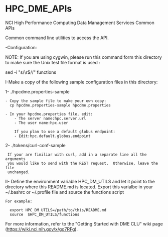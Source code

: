 # HPC_DME_APIs
NCI High Performance Computing Data Management Services Common APIs

Common command line utilities to access the API.

-Configuration:

NOTE: If you are using cygwin, please run this command form this directory to
make sure the Unix test file format is used : 

sed -i "s/\r$//" functions 

I-Make a copy of the following sample configuration files in this directory:

  1- ./hpcdme.properties-sample
 
    - Copy the sample file to make your own copy:
      cp hpcdme.properties-sample hpcdme.properties

    - In your hpcdme.properties file, edit:
        - The server name:hpc.server.url
        - The user name:hpc.user

        If you plan to use a default globus endpoint:
        - Edit:hpc.default.globus.endpoint 

  2- ./tokens/curl-conf-sample

     If your are fimiliar with curl, add in a separate line all the arguments
     you would like to send with the REST request.  Otherwise, leave the file
     unchanged.


II- Define the environment variable HPC_DM_UTILS and let it point to the
    directory where this README.md is located.  Export this varialbe in your
    ~/.bashrc or ~/.profile file and source the functions script 

    For example:

      export HPC_DM_UTILS=/path/to/this/README.md
      source  $HPC_DM_UTILS/functions

For more information, refer to the "Getting Started with DME CLU" wiki page (https://wiki.nci.nih.gov/x/go7RFg).